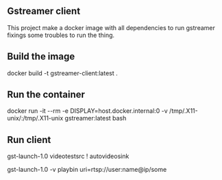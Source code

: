 ## Gstreamer client

This project make a docker image with all dependencies to run gstreamer fixings some troubles to run the thing.

## Build the image

docker build -t gstreamer-client:latest .

## Run the container

docker run -it --rm -e DISPLAY=host.docker.internal:0 -v /tmp/.X11-unix/:/tmp/.X11-unix gstreamer:latest bash

## Run client

gst-launch-1.0 videotestsrc ! autovideosink

gst-launch-1.0 -v playbin uri=rtsp://user:name@ip/some




